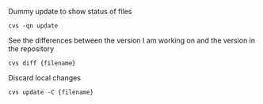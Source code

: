 Dummy update to show status of files
```
cvs -qn update
```

See the differences between the version I am working on and the version in the repository
```
cvs diff {filename}
```

Discard local changes
```
cvs update -C {filename}
```
